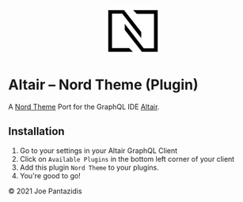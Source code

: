 <p align="center"><a href="https://www.nordtheme.com" target="_blank"><img src="./assets/icon.svg" width="100"/></a></p>

# Altair – Nord Theme (Plugin)

A [Nord Theme](https://www.nordtheme.com) Port for the GraphQL IDE [Altair](https://altair.sirmuel.design/).

## Installation

1. Go to your settings in your Altair GraphQL Client
2. Click on `Available Plugins` in the bottom left corner of your client
3. Add this plugin `Nord Theme` to your plugins.
4. You're good to go!

&copy; 2021 Joe Pantazidis
